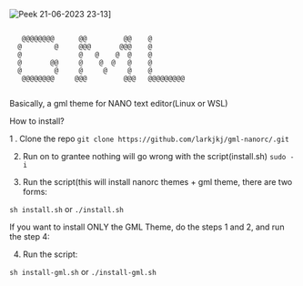 ![Peek 21-06-2023 23-13](https://github.com/larkjkj/gml-nanorc/assets/87050595/36e7de79-7805-42fc-bcf1-4edbc0b1a7eb)]
```

   @@@@@@@@      @@         @@    @
  @        @     @@@       @@@    @
  @              @   @    @  @    @
  @       @@     @    @  @   @    @
  @        @     @     @     @    @
   @@@@@@@@     @@@         @@@   @@@@@@@@@
                                  
```

Basically, a gml theme for NANO text editor(Linux or WSL)

How to install?

1 . Clone the repo
```git clone https://github.com/larkjkj/gml-nanorc/.git```

2. Run on to grantee nothing will go wrong with the script(install.sh)
```sudo -i```

3. Run the script(this will install nanorc themes + gml theme, there are two forms:

```sh install.sh```
        or
```./install.sh```


If you want to install ONLY the GML Theme, do the steps 1 and 2, and run the step 4:

4. Run the script:

```sh install-gml.sh```
        or
```./install-gml.sh```

